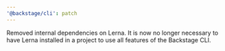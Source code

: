 ```yaml
---
'@backstage/cli': patch
---
```


Removed internal dependencies on Lerna. It is now no longer necessary to have Lerna installed in a project to use all features of the Backstage CLI.
